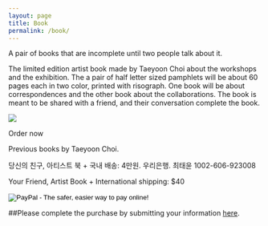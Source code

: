 ```yaml
---
layout: page
title: Book
permalink: /book/
---
```



A pair of books that are incomplete until two people talk about it. 

The limited edition artist book made by Taeyoon Choi about the workshops and the exhibition. The a pair of half letter sized pamphlets will be about 60 pages each in two color, printed with risograph. One book will be about correspondences and the other book about the collaborations. The book is meant to be shared with a friend, and their conversation complete the book.   

<img src="https://farm8.staticflickr.com/7626/16609313470_46b863e7be_b.jpg">
 
Order now

Previous books by Taeyoon Choi.
  
  
당신의 친구, 아티스트 북 + 국내 배송: 4만원. 
우리은행. 최태윤 1002-606-923008

Your Friend, Artist Book + International shipping: $40 
 
<form action="https://www.paypal.com/cgi-bin/webscr" method="post" target="_top">
<input type="hidden" name="cmd" value="_s-xclick">
<input type="hidden" name="hosted_button_id" value="GSSRA9WJ548GN">
<input type="image" src="https://www.paypalobjects.com/en_US/i/btn/btn_buynowCC_LG.gif" border="0" name="submit" alt="PayPal - The safer, easier way to pay online!">
<img alt="" border="0" src="https://www.paypalobjects.com/en_US/i/scr/pixel.gif" width="1" height="1">
</form>

##Please complete the purchase by submitting your information [here](https://docs.google.com/forms/d/1gpJw1aiHaNgZjIpvuPCkyc6zBNDotoAmV9h09l33eMQ/viewform).